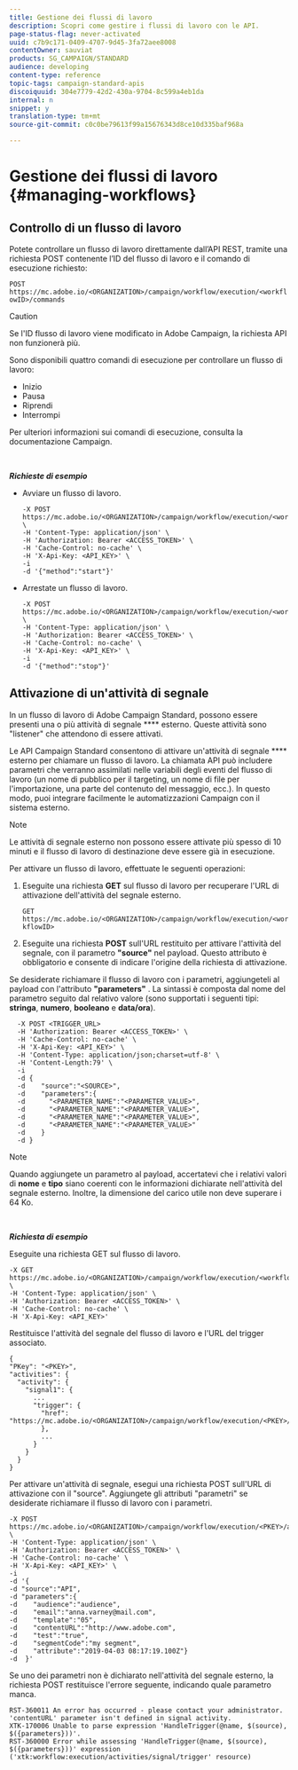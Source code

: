 ```yaml
---
title: Gestione dei flussi di lavoro
description: Scopri come gestire i flussi di lavoro con le API.
page-status-flag: never-activated
uuid: c7b9c171-0409-4707-9d45-3fa72aee8008
contentOwner: sauviat
products: SG_CAMPAIGN/STANDARD
audience: developing
content-type: reference
topic-tags: campaign-standard-apis
discoiquuid: 304e7779-42d2-430a-9704-8c599a4eb1da
internal: n
snippet: y
translation-type: tm+mt
source-git-commit: c0c0be79613f99a15676343d8ce10d335baf968a

---
```



# Gestione dei flussi di lavoro {#managing-workflows}

## Controllo di un flusso di lavoro

Potete controllare un flusso di lavoro direttamente dall’API REST, tramite una richiesta POST contenente l’ID del flusso di lavoro e il comando di esecuzione richiesto:

`POST https://mc.adobe.io/<ORGANIZATION>/campaign/workflow/execution/<workflowID>/commands`

>[!CAUTION]
>
>Se l'ID flusso di lavoro viene modificato in Adobe Campaign, la richiesta API non funzionerà più.

Sono disponibili quattro comandi di esecuzione per controllare un flusso di lavoro:

* Inizio
* Pausa
* Riprendi
* Interrompi

Per ulteriori informazioni sui comandi di esecuzione, consulta la documentazione [](https://helpx.adobe.com/campaign/standard/automating/using/executing-a-workflow.html)Campaign.

<br/>

***Richieste di esempio***

* Avviare un flusso di lavoro.

   ```
   -X POST https://mc.adobe.io/<ORGANIZATION>/campaign/workflow/execution/<workflowID>/commands \
   -H 'Content-Type: application/json' \
   -H 'Authorization: Bearer <ACCESS_TOKEN>' \
   -H 'Cache-Control: no-cache' \
   -H 'X-Api-Key: <API_KEY>' \
   -i
   -d '{"method":"start"}'
   ```

   <!-- + réponse -->

* Arrestate un flusso di lavoro.

   ```
   -X POST https://mc.adobe.io/<ORGANIZATION>/campaign/workflow/execution/<workflowID>/commands \
   -H 'Content-Type: application/json' \
   -H 'Authorization: Bearer <ACCESS_TOKEN>' \
   -H 'Cache-Control: no-cache' \
   -H 'X-Api-Key: <API_KEY>' \
   -i
   -d '{"method":"stop"}'
   ```

   <!-- + réponse -->

## Attivazione di un'attività di segnale

In un flusso di lavoro di Adobe Campaign Standard, possono essere presenti una o più attività di segnale **** esterno. Queste attività sono "listener" che attendono di essere attivati.

Le API Campaign Standard consentono di attivare un'attività di segnale **** esterno per chiamare un flusso di lavoro. La chiamata API può includere parametri che verranno assimilati nelle variabili degli eventi del flusso di lavoro (un nome di pubblico per il targeting, un nome di file per l'importazione, una parte del contenuto del messaggio, ecc.). In questo modo, puoi integrare facilmente le automatizzazioni Campaign con il sistema esterno.

>[!NOTE]
>
>Le attività di segnale esterno non possono essere attivate più spesso di 10 minuti e il flusso di lavoro di destinazione deve essere già in esecuzione.

Per attivare un flusso di lavoro, effettuate le seguenti operazioni:

1. Eseguite una richiesta **GET** sul flusso di lavoro per recuperare l'URL di attivazione dell'attività del segnale esterno.

   `GET https://mc.adobe.io/<ORGANIZATION>/campaign/workflow/execution/<workflowID>`

1. Eseguite una richiesta **POST** sull'URL restituito per attivare l'attività del segnale, con il parametro **"source"** nel payload. Questo attributo è obbligatorio e consente di indicare l'origine della richiesta di attivazione.

Se desiderate richiamare il flusso di lavoro con i parametri, aggiungeteli al payload con l'attributo **"parameters"** . La sintassi è composta dal nome del parametro seguito dal relativo valore (sono supportati i seguenti tipi: **stringa**, **numero**, **booleano** e **data/ora**).

```
  -X POST <TRIGGER_URL>
  -H 'Authorization: Bearer <ACCESS_TOKEN>' \
  -H 'Cache-Control: no-cache' \
  -H 'X-Api-Key: <API_KEY>' \
  -H 'Content-Type: application/json;charset=utf-8' \
  -H 'Content-Length:79' \
  -i
  -d {
  -d    "source":"<SOURCE>",
  -d    "parameters":{
  -d      "<PARAMETER_NAME":"<PARAMETER_VALUE>",
  -d      "<PARAMETER_NAME":"<PARAMETER_VALUE>",
  -d      "<PARAMETER_NAME":"<PARAMETER_VALUE>",  
  -d      "<PARAMETER_NAME":"<PARAMETER_VALUE>"
  -d    }
  -d }
```

>[!NOTE]
>
>Quando aggiungete un parametro al payload, accertatevi che i relativi valori di **nome** e **tipo** siano coerenti con le informazioni dichiarate nell'attività del segnale esterno. Inoltre, la dimensione del carico utile non deve superare i 64 Ko.

<br/>

***Richiesta di esempio***

Eseguite una richiesta GET sul flusso di lavoro.

```
-X GET https://mc.adobe.io/<ORGANIZATION>/campaign/workflow/execution/<workflowID> \
-H 'Content-Type: application/json' \
-H 'Authorization: Bearer <ACCESS_TOKEN>' \
-H 'Cache-Control: no-cache' \
-H 'X-Api-Key: <API_KEY>'
```

Restituisce l'attività del segnale del flusso di lavoro e l'URL del trigger associato.

```
{
"PKey": "<PKEY>",
"activities": {
  "activity": {
    "signal1": {
      ...
      "trigger": {
        "href": "https://mc.adobe.io/<ORGANIZATION>/campaign/workflow/execution/<PKEY>/activities/activity/<PKEY>/trigger/"
        },
        ...
      }
    }
  }
}
```

Per attivare un'attività di segnale, esegui una richiesta POST sull'URL di attivazione con il "source". Aggiungete gli attributi "parametri" se desiderate richiamare il flusso di lavoro con i parametri.

```
-X POST https://mc.adobe.io/<ORGANIZATION>/campaign/workflow/execution/<PKEY>/activities/activity/<PKEY>/trigger \
-H 'Content-Type: application/json' \
-H 'Authorization: Bearer <ACCESS_TOKEN>' \
-H 'Cache-Control: no-cache' \
-H 'X-Api-Key: <API_KEY>' \
-i
-d '{
-d "source":"API",
-d "parameters":{
-d    "audience":"audience",
-d    "email":"anna.varney@mail.com",
-d    "template":"05",
-d    "contentURL":"http://www.adobe.com",
-d    "test":"true",
-d    "segmentCode":"my segment",
-d    "attribute":"2019-04-03 08:17:19.100Z"}
-d  }'
```

<!-- + réponse -->

Se uno dei parametri non è dichiarato nell'attività del segnale esterno, la richiesta POST restituisce l'errore seguente, indicando quale parametro manca.

```
RST-360011 An error has occurred - please contact your administrator.
'contentURL' parameter isn't defined in signal activity.
XTK-170006 Unable to parse expression 'HandleTrigger(@name, $(source), $({parameters}))'.
RST-360000 Error while assessing 'HandleTrigger(@name, $(source), $({parameters}))' expression ('xtk:workflow:execution/activities/signal/trigger' resource)
```
